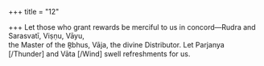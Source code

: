 +++
title = "12"

+++
Let those who grant rewards be merciful to us in concord—Rudra and  Sarasvatī, Viṣṇu, Vāyu,  
the Master of the R̥bhus, Vāja, the divine Distributor. Let Parjanya  [/Thunder] and Vāta [/Wind] swell refreshments for us.  